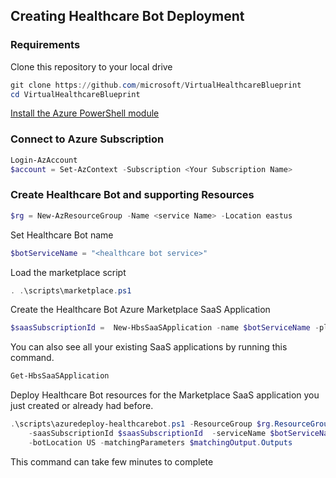
## Creating Healthcare Bot Deployment

### Requirements
Clone this repository to your local drive

```powershell
git clone https://github.com/microsoft/VirtualHealthcareBlueprint
cd VirtualHealthcareBlueprint
```

[Install the Azure PowerShell module](https://docs.microsoft.com/en-us/powershell/azure/install-az-ps?view=azps-3.3.0)

### Connect to Azure Subscription

```PowerShell
Login-AzAccount
$account = Set-AzContext -Subscription <Your Subscription Name>
```

### Create Healthcare Bot and supporting Resources

```PowerShell
$rg = New-AzResourceGroup -Name <service Name> -Location eastus
```

Set Healthcare Bot name

```PowerShell
$botServiceName = "<healthcare bot service>"
```

Load the marketplace script

```powershell
. .\scripts\marketplace.ps1
```

Create the Healthcare Bot Azure Marketplace SaaS Application

```powershell
$saasSubscriptionId =  New-HbsSaaSApplication -name $botServiceName -planId free
```

You can also see all your existing SaaS applications by running this command. 

```Powershell
Get-HbsSaaSApplication
```

Deploy Healthcare Bot resources for the Marketplace SaaS application you just created or already had before.

```powershell
.\scripts\azuredeploy-healthcarebot.ps1 -ResourceGroup $rg.ResourceGroupName `
    -saasSubscriptionId $saasSubscriptionId  -serviceName $botServiceName `
    -botLocation US -matchingParameters $matchingOutput.Outputs
```

This command can take few minutes to complete
